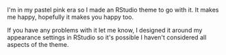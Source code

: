 I'm in my pastel pink era so I made an RStudio theme to go with it. It makes me happy, hopefully it makes you happy too.

If you have any problems with it let me know, I designed it around my appearance settings in RStudio so it's possible I haven't considered all aspects of the theme.
